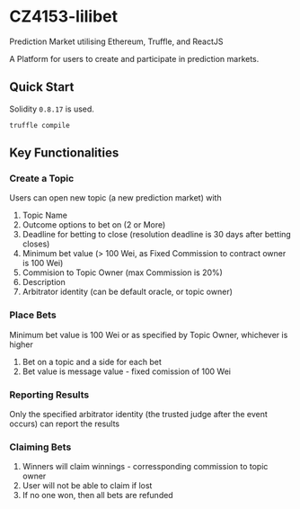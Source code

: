 # CZ4153-lilibet
Prediction Market utilising Ethereum, Truffle, and ReactJS

A Platform for users to create and participate in prediction markets. 

## Quick Start
Solidity `0.8.17` is used.

`truffle compile`

## Key Functionalities

### Create a Topic
Users can open new topic (a new prediction market) with 
1. Topic Name
2. Outcome options to bet on (2 or More)
3. Deadline for betting to close (resolution deadline is 30 days after betting closes)
4. Minimum bet value (> 100 Wei, as Fixed Commission to contract owner is 100 Wei)
5. Commision to Topic Owner (max Commission is 20%)
6. Description
7. Arbitrator identity (can be default oracle, or topic owner)

### Place Bets
Minimum bet value is 100 Wei or as specified by Topic Owner, whichever is higher
1. Bet on a topic and a side for each bet
2. Bet value is message value - fixed comission of 100 Wei

### Reporting Results
Only the specified arbitrator identity (the trusted judge after the event occurs) can report the results

### Claiming Bets
1. Winners will claim winnings - corressponding commission to topic owner
2. User will not be able to claim if lost
3. If no one won, then all bets are refunded


